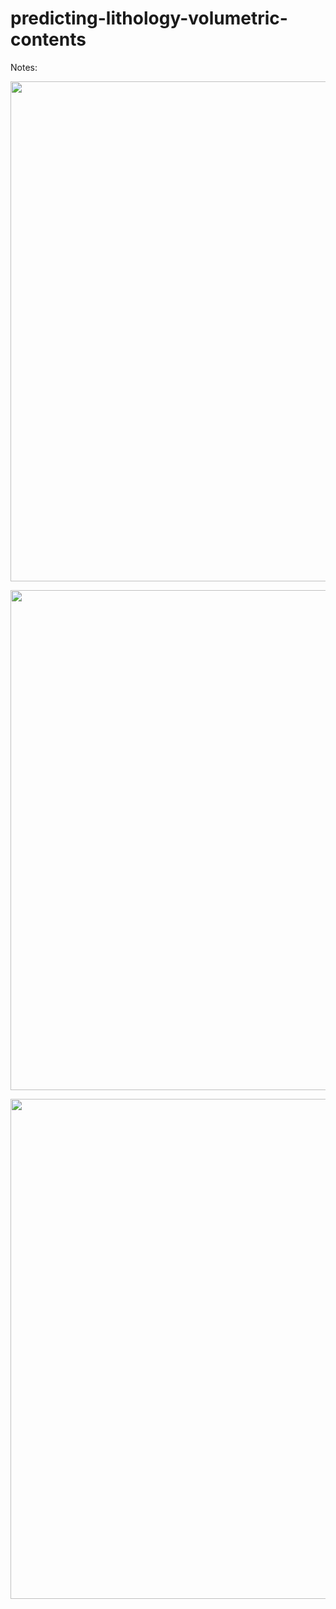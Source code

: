 # predicting-lithology-volumetric-contents

Notes:
<p align="center">
  <img width="800" src="https://github.com/Hamid-Reza-Mousavi/predicting-lithology-volumetric-contents/blob/main/fig/multichannel_homa_03.jpg" />
</p>
<p align="center">
  <img width="800" src="[https://github.com/Hamid-Reza-Mousavi/predicting-lithology-volumetric-contents/blob/main/fig/multichannel_homa_03.jpg" />
</p>

<p align="center">
  <img width="800" src="[https://github.com/Hamid-Reza-Mousavi/predicting-lithology-volumetric-contents/blob/main/fig/multichannel_homa_11.jpg" />
</p>


